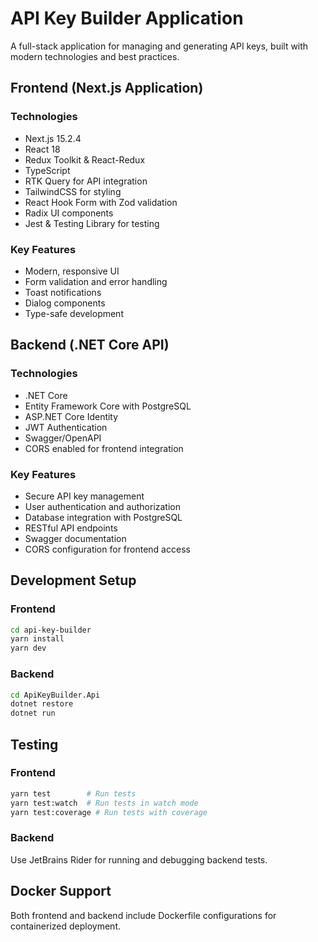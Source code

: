 # API Key Builder Application

A full-stack application for managing and generating API keys, built with modern technologies and best practices.

## Frontend (Next.js Application)

### Technologies
- Next.js 15.2.4
- React 18
- Redux Toolkit & React-Redux
- TypeScript
- RTK Query for API integration
- TailwindCSS for styling
- React Hook Form with Zod validation
- Radix UI components
- Jest & Testing Library for testing

### Key Features
- Modern, responsive UI
- Form validation and error handling
- Toast notifications
- Dialog components
- Type-safe development

## Backend (.NET Core API)

### Technologies
- .NET Core
- Entity Framework Core with PostgreSQL
- ASP.NET Core Identity
- JWT Authentication
- Swagger/OpenAPI
- CORS enabled for frontend integration

### Key Features
- Secure API key management
- User authentication and authorization
- Database integration with PostgreSQL
- RESTful API endpoints
- Swagger documentation
- CORS configuration for frontend access

## Development Setup

### Frontend
```bash
cd api-key-builder
yarn install
yarn dev
```

### Backend
```bash
cd ApiKeyBuilder.Api
dotnet restore
dotnet run
```

## Testing

### Frontend
```bash
yarn test        # Run tests
yarn test:watch  # Run tests in watch mode
yarn test:coverage # Run tests with coverage
```

### Backend
Use JetBrains Rider for running and debugging backend tests.

## Docker Support
Both frontend and backend include Dockerfile configurations for containerized deployment.
